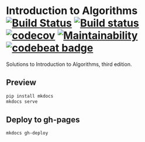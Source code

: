 # Introduction to Algorithms [![Build Status](https://travis-ci.org/Frederick-S/Introduction-to-Algorithms-Notes.svg?branch=master)](https://travis-ci.org/Frederick-S/Introduction-to-Algorithms-Notes) [![Build status](https://ci.appveyor.com/api/projects/status/dkdw0d91mvqip0qk/branch/master?svg=true)](https://ci.appveyor.com/project/Frederick-S/introduction-to-algorithms-notes/branch/master) [![codecov](https://codecov.io/gh/Frederick-S/Introduction-to-Algorithms-Notes/branch/master/graph/badge.svg)](https://codecov.io/gh/Frederick-S/Introduction-to-Algorithms-Notes) [![Maintainability](https://api.codeclimate.com/v1/badges/e0a61e26b59f982df291/maintainability)](https://codeclimate.com/github/Frederick-S/Introduction-to-Algorithms-Notes/maintainability) [![codebeat badge](https://codebeat.co/badges/ae2cf018-96a1-47ea-9b25-b74d2b31ea8e)](https://codebeat.co/projects/github-com-frederick-s-introduction-to-algorithms-notes-master)
Solutions to Introduction to Algorithms, third edition.

## Preview
```sh
pip install mkdocs
mkdocs serve
```

## Deploy to gh-pages
```sh
mkdocs gh-deploy
```
